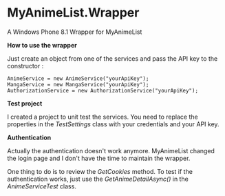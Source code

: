 # MyAnimeList.Wrapper
A Windows Phone 8.1 Wrapper for MyAnimeList

__How to use the wrapper__

Just create an object from one of the services and pass the API key to the constructor :
```
AnimeService = new AnimeService("yourApiKey");
MangaService = new MangaService("yourApiKey");
AuthorizationService = new AuthorizationService("yourApiKey");
```
__Test project__

I created a project to unit test the services. You need to replace the properties in the *TestSettings* class with your credentials and your API key.

__Authentication__

Actually the authentication doesn't work anymore.  MyAnimeList changed the login page and I don't have the time to maintain the wrapper.

One thing to do is to review the *GetCookies* method.  To test if the authentication works, just use the *GetAnimeDetailAsync()* in the *AnimeServiceTest* class.

